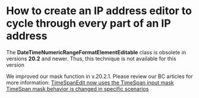 # How to create an IP address editor to cycle through every part of an IP address


<p>The <b>DateTimeNumericRangeFormatElementEditable</b> class is obsolete in versions <b>20.2</b> and newer. Thus, this technique is not available for this version</p>

We improved our mask function in v.20.2.1. Please review our BC articles for more information:
<a href="https://supportcenter.devexpress.com/ticket/details/t935649/timespanedit-now-uses-the-timespan-input-mask ">TimeSpanEdit now uses the TimeSpan input mask</a>
<a href="https://supportcenter.devexpress.com/ticket/details/t936822/timespan-mask-behavior-is-changed-in-specific-scenarios">TimeSpan mask behavior is changed in specific scenarios</a>


</p>

<br/>


